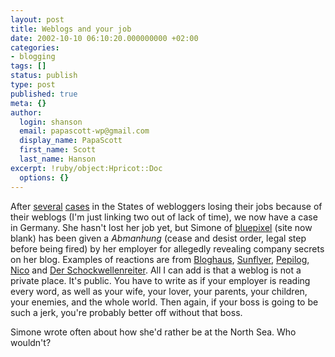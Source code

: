 ```yaml
---
layout: post
title: Weblogs and your job
date: 2002-10-10 06:10:20.000000000 +02:00
categories:
- blogging
tags: []
status: publish
type: post
published: true
meta: {}
author:
  login: shanson
  email: papascott-wp@gmail.com
  display_name: PapaScott
  first_name: Scott
  last_name: Hanson
excerpt: !ruby/object:Hpricot::Doc
  options: {}
---
```

<p>After <a href="http://diveintomark.org/archives/2001/10/01.html#write">several</a> <a href="http://www.dooce.com/02_26_02.html">cases</a> in the States of webloggers losing their jobs because of their weblogs (I'm just linking two out of lack of time), we now have a case in Germany. She hasn't lost her job yet, but Simone of <a href="http://www.bluepixel.chimerahost.de/">bluepixel</a> (site now blank) has been given a <em>Abmanhung</em> (cease and desist order, legal step before being fired) by her employer for allegedly revealing company secrets on her blog. Examples of reactions are from <a href="http://www.blogworld.de/entry.php?id=00242">Bloghaus</a>, <a href="http://www.sunflyer.ch/site.php?sid=5045332856fa6539a601edc9f55947f0&page=1">Sunflyer</a>, <a href="http://www.pepilog.de/eintrag-00464.htm">Pepilog</a>, <a href="http://www.couchblog.de/nico/archives/000647.php">Nico</a> and <a href="http://www.schockwellenreiter.de/2002/10/09.html#a8334">Der Schockwellenreiter</a>. All I can add is that a weblog is not a private place. It's public. You have to write as if your employer is reading every word, as well as your wife, your lover, your parents, your children, your enemies, and the whole world. Then again, if your boss is going to be such a jerk, you're probably better off without that boss. </p>
<p>Simone wrote often about how she'd rather be at the North Sea. Who wouldn't?</p>
